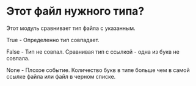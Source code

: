 # Этот файл нужного типа?
Этот модуль сравнивает тип файла с указанным.

True - Определенно тип совпадает.

False - Тип не совпал. Сравнивая тип с ссылкой - одна из букв не совпала.

None - Плохое событие. Количество букв в типе больше чем в самой ссылке
файла или файл в черном списке.

